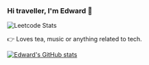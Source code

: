### Hi traveller, I'm Edward 👋

![Leetcode Stats](https://leetcard.jacoblin.cool/Backowl)
<!--
**wpted/wpted** is a ✨ _special_ ✨ repository because its `README.md` (this file) appears on your GitHub profile.

Here are some ideas to get you started:

- 🔭 I’m currently working on ...
- 🌱 I’m currently learning ...
- 👯 I’m looking to collaborate on ...
- 🤔 I’m looking for help with ...
- 💬 Ask me about ...
- 📫 How to reach me: ...
- 😄 Pronouns: ... 
- ⚡ Fun fact: ...
-->
👉 Loves tea, music or anything related to tech.



[![Edward's GitHub stats](https://github-readme-stats.vercel.app/api/top-langs?username=wpted&hide=html,scss,stylus,blade,jupyter%20notebook,css,batchfile&theme=algolia&show_icons=true)](https://github.com/wpted)



